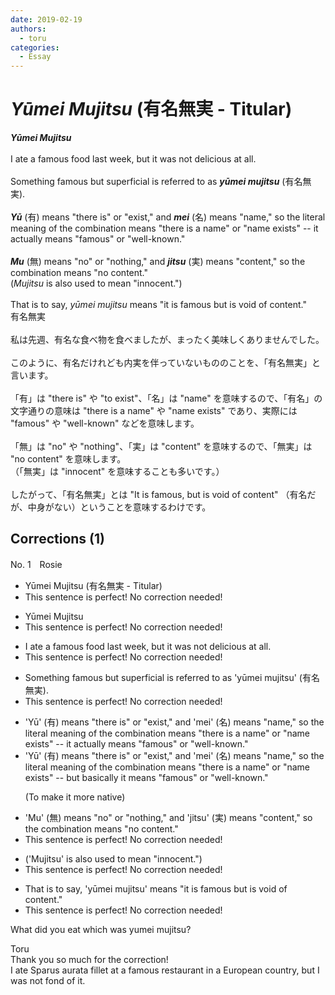 ```yaml
---
date: 2019-02-19
authors:
  - toru
categories:
  - Essay
---
```


<h1 id="subject_show"><strong><em>Yūmei Mujitsu</strong></em> (有名無実 - Titular)</h1>
<div class="date" hidden>Feb 19, 2019 22:52</div>
<div id="post"><div id="body_show_ori">
<strong><em>Yūmei Mujitsu</strong></em><br/><br/>I ate a famous food last week, but it was not delicious at all.<br/><br/>Something famous but superficial is referred to as <strong><em>yūmei mujitsu</em></strong> (有名無実).<br/><br/><strong><em>Yū</em></strong> (有) means "there is" or "exist," and <strong><em>mei</em></strong> (名) means "name," so the literal meaning of the combination means "there is a name" or "name exists" -- it actually means "famous" or "well-known."<br/><br/> <strong><em>Mu</em></strong> (無) means "no" or "nothing," and <strong><em>jitsu</em></strong> (実) means "content," so the combination means "no content."<br/>(<em>Mujitsu</em> is also used to mean "innocent.")<br/><br/>That is to say, <em>yūmei mujitsu</em> means "it is famous but is void of content."
</div></div>

<!-- more -->

<div id="post_ja"><div id="body_show_mo">
有名無実<br/><br/>私は先週、有名な食べ物を食べましたが、まったく美味しくありませんでした。<br/><br/>このように、有名だけれども内実を伴っていないもののことを、「有名無実」と言います。<br/><br/>「有」は "there is" や "to exist"、「名」は "name" を意味するので、「有名」の文字通りの意味は "there is a name" や "name exists" であり、実際には "famous" や "well-known" などを意味します。<br/><br/>「無」は "no" や "nothing"、「実」は "content" を意味するので、「無実」は "no content" を意味します。<br/>（「無実」は "innocent" を意味することも多いです。）<br/><br/>したがって、「有名無実」とは "It is famous, but is void of content" （有名だが、中身がない）ということを意味するわけです。
</div></div>

## Corrections (1)
<div id="block"><div class="first_name"> No. 1　<span class="just_name">Rosie</span></div><div id="block2">
<ul class="correction_field">
<li class="incorrect">Yūmei Mujitsu (有名無実 - Titular)</li>
<li class="corrected perfect">This sentence is perfect! No correction needed!</li>
</ul>
<ul class="correction_field">
<li class="incorrect">Yūmei Mujitsu</li>
<li class="corrected perfect">This sentence is perfect! No correction needed!</li>
</ul>
<ul class="correction_field">
<li class="incorrect">I ate a famous food last week, but it was not delicious at all.</li>
<li class="corrected perfect">This sentence is perfect! No correction needed!</li>
</ul>
<ul class="correction_field">
<li class="incorrect">Something famous but superficial is referred to as 'yūmei mujitsu' (有名無実).</li>
<li class="corrected perfect">This sentence is perfect! No correction needed!</li>
</ul>
<ul class="correction_field">
<li class="incorrect">'Yū' (有) means "there is" or "exist," and 'mei' (名) means "name," so the literal meaning of the combination means "there is a name" or "name exists" -- it actually means "famous" or "well-known."</li>
<li class="corrected correct">
'Yū' (有) means "there is" or "exist," and 'mei' (名) means "name," so the literal meaning of the combination means "there is a name" or "name exists" -- <span class="f_red">but basically it</span> means "famous" or "well-known."
<p class="correction_comment">(To make it more native)</p>
</li>
</ul>
<ul class="correction_field">
<li class="incorrect">'Mu' (無) means "no" or "nothing," and 'jitsu' (実) means "content," so the combination means "no content."</li>
<li class="corrected perfect">This sentence is perfect! No correction needed!</li>
</ul>
<ul class="correction_field">
<li class="incorrect">('Mujitsu' is also used to mean "innocent.")</li>
<li class="corrected perfect">This sentence is perfect! No correction needed!</li>
</ul>
<ul class="correction_field">
<li class="incorrect">That is to say, 'yūmei mujitsu' means "it is famous but is void of content."</li>
<li class="corrected perfect">This sentence is perfect! No correction needed!</li>
</ul>
<p class="comment_small">
 What did you eat which was yumei mujitsu?
</p>

</div><div class="name"><span class="just_name">Toru</span><br>
Thank you so much for the correction!<br/>I ate Sparus aurata fillet at a famous restaurant in a European country, but I was not fond of it.
</div>
</div>
